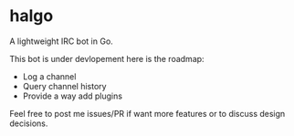 halgo
=====

A lightweight IRC bot in Go.

This bot is under devlopement here is the roadmap:

* Log a channel
* Query channel history
* Provide a way add plugins

Feel free to post me issues/PR if want more features or to discuss design decisions.
